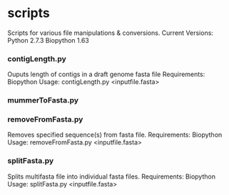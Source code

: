 scripts
=======

Scripts for various file manipulations & conversions.
Current Versions:
	Python 2.7.3
	Biopython 1.63

### contigLength.py
Ouputs length of contigs in a draft genome fasta file
Requirements: Biopython
Usage: contigLength.py <inputfile.fasta> <outputfile>

### mummerToFasta.py


### removeFromFasta.py
Removes specified sequence(s) from fasta file.
Requirements: Biopython
Usage: removeFromFasta.py <inputfile.fasta> <output fasta> <ids or text file>

### splitFasta.py
Splits multifasta file into individual fasta files.
Requirements: Biopython
Usage: splitFasta.py <inputfile.fasta>
